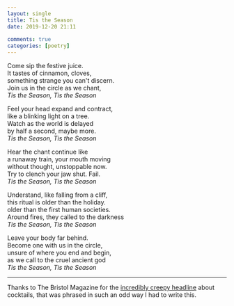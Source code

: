 ```yaml
---  
layout: single  
title: Tis the Season  
date: 2019-12-20 21:11  
  
comments: true  
categories: [poetry]  
---  
```

Come sip the festive juice.  
It tastes of cinnamon, cloves,  
something strange you can't discern.  
Join us in the circle as we chant,  
*Tis the Season, Tis the Season*  

Feel your head expand and contract,  
like a blinking light on a tree.  
Watch as the world is delayed  
by half a second, maybe more.  
*Tis the Season, Tis the Season*  

Hear the chant continue like  
a runaway train, your mouth moving  
without thought, unstoppable now.  
Try to clench your jaw shut. Fail.  
*Tis the Season, Tis the Season*  

Understand, like falling from a cliff,  
this ritual is older than the holiday.  
older than the first human societies.  
Around fires, they called to the darkness  
*Tis the Season, Tis the Season*  

Leave your body far behind.  
Become one with us in the circle,  
unsure of where you end and begin,  
as we call to the cruel ancient god  
*Tis the Season, Tis the Season*  

<hr />  

Thanks to The Bristol Magazine for the <a href="https://thebristolmag.co.uk/sip-the-festive-juice-with-bristol-syrup-co/">incredibly creepy headline</a> about cocktails, that was phrased in such an odd way I had to write this.  
